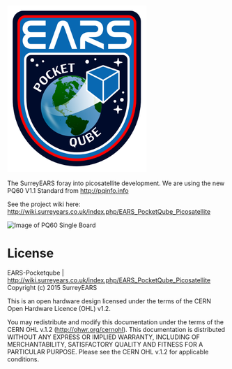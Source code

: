 ![Project Logo](misc/images/earsqubethumb.png)

The SurreyEARS foray into picosatellite development. We are using the new PQ60 V1.1 Standard from  http://pqinfo.info

See the project wiki here: http://wiki.surreyears.co.uk/index.php/EARS_PocketQube_Picosatellite

![Image of PQ60 Single Board](http://static.squarespace.com/static/53d7dcdce4b07a1cdbbc08a4/t/53ee02d6e4b057d1387e954d/1408107222878/?format=300w)

License
=======

EARS-Pocketqube | http://wiki.surreyears.co.uk/index.php/EARS_PocketQube_Picosatellite
Copyright (c) 2015 SurreyEARS

This is an open hardware design licensed under the terms of the CERN Open
Hardware Licence (OHL) v1.2.

You may redistribute and modify this documentation under the terms of the CERN
OHL v.1.2 (http://ohwr.org/cernohl). This documentation is distributed WITHOUT
ANY EXPRESS OR IMPLIED WARRANTY, INCLUDING OF MERCHANTABILITY, SATISFACTORY
QUALITY AND FITNESS FOR A PARTICULAR PURPOSE. Please see the CERN OHL v.1.2 for
applicable conditions.
